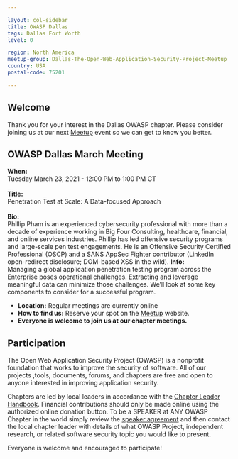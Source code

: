 ```yaml
---

layout: col-sidebar
title: OWASP Dallas
tags: Dallas Fort Worth
level: 0

region: North America
meetup-group: Dallas-The-Open-Web-Application-Security-Project-Meetup
country: USA
postal-code: 75201

---
```


## Welcome
Thank you for your interest in the Dallas OWASP chapter. Please consider joining us at our next [Meetup](https://www.meetup.com/Dallas-The-Open-Web-Application-Security-Project-Meetup/) event so we can get to know you better.

## OWASP Dallas March Meeting
<b>When:</b><br> Tuesday March 23, 2021 - 12:00 PM to 1:00 PM CT<br><br>
<b>Title:</b><br> Penetration Test at Scale: A Data-focused Approach<br><br>
<b>Bio:</b><br> Phillip Pham is an experienced cybersecurity professional with more than a decade of experience working in Big Four Consulting, healthcare, financial, and online services industries. Phillip has led offensive security programs and large-scale pen test engagements. He is an Offensive Security Certified Professional (OSCP) and a SANS AppSec Fighter contributor (LinkedIn open-redirect disclosure; DOM-based XSS in the wild).
<b>Info:</b><br> 
Managing a global application penetration testing program across the Enterprise poses operational challenges. Extracting and leverage meaningful data can minimize those challenges. We’ll look at some key components to consider for a successful program.

- <b>Location:</b>  Regular meetings are currently online<br> 
- <b>How to find us:</b>  Reserve your spot on the [Meetup](https://www.meetup.com/Dallas-The-Open-Web-Application-Security-Project-Meetup/) website.<br> 
- <b>Everyone is welcome to join us at our chapter meetings.</b><br> 

## Participation
The Open Web Application Security Project (OWASP) is a nonprofit foundation that works to improve the security of software. All of our projects ,tools, documents, forums, and chapters are free and open to anyone interested in improving application security. 

Chapters are led by local leaders in accordance with the [Chapter Leader Handbook](/www-policy/rules-of-procedure/chapter-handbook). Financial contributions should only be made online using the authorized online donation button. To be a SPEAKER at ANY OWASP Chapter in the world simply review the [speaker agreement](/www-policy/speaker-agreement) and then contact the local chapter leader with details of what OWASP Project, independent research, or related software security topic you would like to present.

Everyone is welcome and encouraged to participate!

